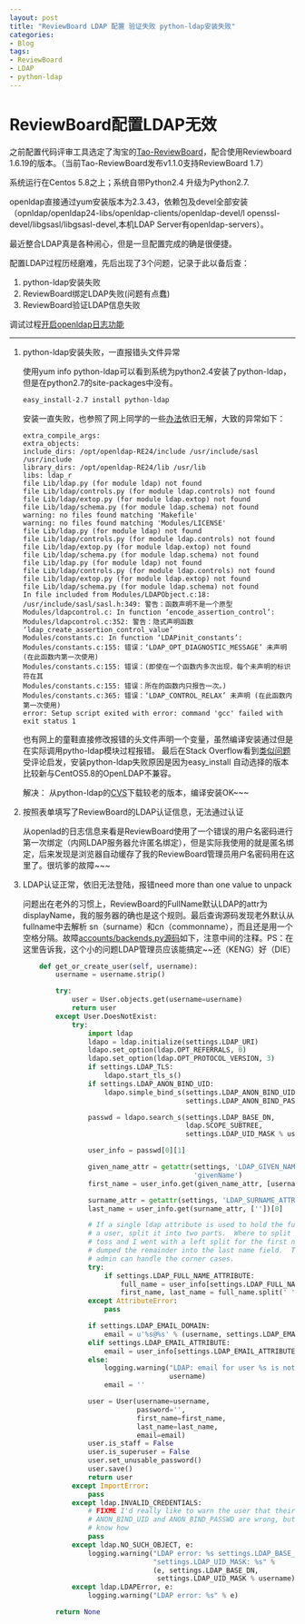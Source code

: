 ```yaml
---
layout: post
title: "ReviewBoard LDAP 配置 验证失败 python-ldap安装失败"
categories:
- Blog
tags:
- ReviewBoard
- LDAP
- python-ldap
---
```

ReviewBoard配置LDAP无效
======================
之前配置代码评审工具选定了淘宝的[Tao-ReviewBoard](http://code.taobao.org/p/tao-reviewboard/wiki/index/)，配合使用Reviewboard 1.6.19的版本。（当前Tao-ReviewBoard发布v1.1.0支持ReviewBoard 1.7）

系统运行在Centos 5.8之上；系统自带Python2.4 升级为Python2.7.

openldap直接通过yum安装版本为2.3.43，依赖包及devel全部安装（opnldap/openldap24-libs/openldap-clients/openldap-devel/l openssl-devel/libgsasl/libgsasl-devel,本机LDAP Server有openldap-servers）。

最近整合LDAP真是各种闹心，但是一旦配置完成的确是很便捷。

配置LDAP过程历经磨难，先后出现了3个问题，记录于此以备后查：

1. python-ldap安装失败
2. ReviewBoard绑定LDAP失败(问题有点蠢)
3. ReviewBoard验证LDAP信息失败

调试过程[开启openldap日志功能](http://www.cnblogs.com/moonson/archive/2009/11/06/1597302.html)

-------------------------------------------------

1. python-ldap安装失败，一直报错头文件异常

    使用yum info python-ldap可以看到系统为python2.4安装了python-ldap，但是在python2.7的site-packages中没有。

    ```sh
    easy_install-2.7 install python-ldap
    ```

    安装一直失败，也参照了网上同学的一些[办法](http://nilm61.iteye.com/blog/1779136)依旧无解，大致的异常如下：

    ```
    extra_compile_args: 
    extra_objects: 
    include_dirs: /opt/openldap-RE24/include /usr/include/sasl /usr/include
    library_dirs: /opt/openldap-RE24/lib /usr/lib
    libs: ldap_r
    file Lib/ldap.py (for module ldap) not found
    file Lib/ldap/controls.py (for module ldap.controls) not found
    file Lib/ldap/extop.py (for module ldap.extop) not found
    file Lib/ldap/schema.py (for module ldap.schema) not found
    warning: no files found matching 'Makefile'
    warning: no files found matching 'Modules/LICENSE'
    file Lib/ldap.py (for module ldap) not found
    file Lib/ldap/controls.py (for module ldap.controls) not found
    file Lib/ldap/extop.py (for module ldap.extop) not found
    file Lib/ldap/schema.py (for module ldap.schema) not found
    file Lib/ldap.py (for module ldap) not found
    file Lib/ldap/controls.py (for module ldap.controls) not found
    file Lib/ldap/extop.py (for module ldap.extop) not found
    file Lib/ldap/schema.py (for module ldap.schema) not found
    In file included from Modules/LDAPObject.c:18:
    /usr/include/sasl/sasl.h:349: 警告：函数声明不是一个原型
    Modules/ldapcontrol.c: In function ‘encode_assertion_control’:
    Modules/ldapcontrol.c:352: 警告：隐式声明函数 ‘ldap_create_assertion_control_value’
    Modules/constants.c: In function ‘LDAPinit_constants’:
    Modules/constants.c:155: 错误：‘LDAP_OPT_DIAGNOSTIC_MESSAGE’ 未声明 (在此函数内第一次使用)
    Modules/constants.c:155: 错误：(即使在一个函数内多次出现，每个未声明的标识符在其
    Modules/constants.c:155: 错误：所在的函数内只报告一次。)
    Modules/constants.c:365: 错误：‘LDAP_CONTROL_RELAX’ 未声明 (在此函数内第一次使用)
    error: Setup script exited with error: command 'gcc' failed with exit status 1
    ```

    也有网上的童鞋直接修改报错的头文件声明一个变量，虽然编译安装通过但是在实际调用pytho-ldap模块过程报错。
    最后在Stack Overflow看到[类似问题]()受评论启发，安装python-ldap失败原因是因为easy_install 自动选择的版本比较新与CentOS5.8的OpenLDAP不兼容。

    解决：
    从python-ldap的[CVS]()下载较老的版本，编译安装OK~~~

2. 按照表单填写了ReviewBoard的LDAP认证信息，无法通过认证

    从openlad的日志信息来看是ReviewBoard使用了一个错误的用户名密码进行第一次绑定（内网LDAP服务器允许匿名绑定），但是实际我使用的就是匿名绑定，后来发现是浏览器自动缓存了我的ReviewBoard管理员用户名密码用在这里了。很坑爹的故障~~~
    

3. LDAP认证正常，依旧无法登陆，报错need more than one value to unpack

    问题出在老外的习惯上，ReviewBoard的FullName默认LDAP的attr为displayName，我的服务器的确也是这个规则。最后查询源码发现老外默认从fullname中去解析 sn（surname）和cn（commonname），而且还是用一个空格分隔。故障[accounts/backends.py源码](https://github.com/reviewboard/reviewboard/blob/b23dd1f809583f02a5062778ecf0955b8ed9a299/reviewboard/accounts/backends.py)如下，注意中间的注释。PS：在这里告诉我，这个小的问题LDAP管理员应该能搞定~~还（KENG）好（DIE）
    
    ```python
        def get_or_create_user(self, username):
            username = username.strip()

            try:
                user = User.objects.get(username=username)
                return user
            except User.DoesNotExist:
                try:
                    import ldap
                    ldapo = ldap.initialize(settings.LDAP_URI)
                    ldapo.set_option(ldap.OPT_REFERRALS, 0)
                    ldapo.set_option(ldap.OPT_PROTOCOL_VERSION, 3)
                    if settings.LDAP_TLS:
                        ldapo.start_tls_s()
                    if settings.LDAP_ANON_BIND_UID:
                        ldapo.simple_bind_s(settings.LDAP_ANON_BIND_UID,
                                            settings.LDAP_ANON_BIND_PASSWD)

                    passwd = ldapo.search_s(settings.LDAP_BASE_DN,
                                            ldap.SCOPE_SUBTREE,
                                            settings.LDAP_UID_MASK % username)

                    user_info = passwd[0][1]

                    given_name_attr = getattr(settings, 'LDAP_GIVEN_NAME_ATTRIBUTE',
                                              'givenName')
                    first_name = user_info.get(given_name_attr, [username])[0]

                    surname_attr = getattr(settings, 'LDAP_SURNAME_ATTRIBUTE', 'sn')
                    last_name = user_info.get(surname_attr, [''])[0]

                    # If a single ldap attribute is used to hold the full name of
                    # a user, split it into two parts.  Where to split was a coin
                    # toss and I went with a left split for the first name and
                    # dumped the remainder into the last name field.  The system
                    # admin can handle the corner cases.
                    try:
                        if settings.LDAP_FULL_NAME_ATTRIBUTE:
                            full_name = user_info[settings.LDAP_FULL_NAME_ATTRIBUTE][0]
                            first_name, last_name = full_name.split(' ', 1)
                    except AttributeError:
                        pass

                    if settings.LDAP_EMAIL_DOMAIN:
                        email = u'%s@%s' % (username, settings.LDAP_EMAIL_DOMAIN)
                    elif settings.LDAP_EMAIL_ATTRIBUTE:
                        email = user_info[settings.LDAP_EMAIL_ATTRIBUTE][0]
                    else:
                        logging.warning("LDAP: email for user %s is not specified",
                                        username)
                        email = ''

                    user = User(username=username,
                                password='',
                                first_name=first_name,
                                last_name=last_name,
                                email=email)
                    user.is_staff = False
                    user.is_superuser = False
                    user.set_unusable_password()
                    user.save()
                    return user
                except ImportError:
                    pass
                except ldap.INVALID_CREDENTIALS:
                    # FIXME I'd really like to warn the user that their
                    # ANON_BIND_UID and ANON_BIND_PASSWD are wrong, but I don't
                    # know how
                    pass
                except ldap.NO_SUCH_OBJECT, e:
                    logging.warning("LDAP error: %s settings.LDAP_BASE_DN: %s "
                                    "settings.LDAP_UID_MASK: %s" %
                                    (e, settings.LDAP_BASE_DN,
                                     settings.LDAP_UID_MASK % username))
                except ldap.LDAPError, e:
                    logging.warning("LDAP error: %s" % e)

            return None
    ```